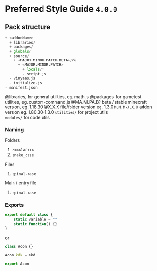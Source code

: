 # Preferred Style Guide `4.0.0`

## Pack structure  
```py
+ <addonName>
  + libraries/
  + packages/
  + globals/
  + source/
    + <MAJOR.MINOR.PATCH.BETA>/ru
      + <MAJOR.MINOR.PATCH>
        + locals/*
        - script.js
  - vinyaas.js
  - initialize.js
- manifest.json
```
@libraries, for general utilities, eg. math.js
@packages, for gametest utilities, eg. custom-command.js 
@MA.MI.PA.B? beta / stable minecraft version, eg. 1.18.30
@X.X.X file/folder version eg. 1.3.0
`M.M.M-X.X.X` addon version eg. 1.80.30-1.3.0
`utilities/` for project utils  
`modules/` for code utils 

### Naming
Folders
1. `camaleCase`
2. `snake_case`

Files
1. `spinal-case`

Main / entry file
1. `spinal-case`

### Exports
```js
export default class {
	static variable = ""
	static function() {}
}
```
or
```js
class Acon {}

Acon.kdk = skd

export Acon

```



